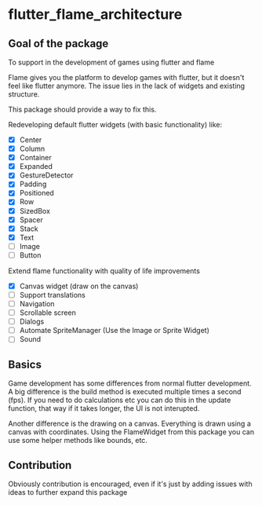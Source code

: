 # flutter_flame_architecture

## Goal of the package

To support in the development of games using flutter and flame

Flame gives you the platform to develop games with flutter, but it doesn't feel like flutter anymore. The issue lies in the lack of widgets and existing structure.

This package should provide a way to fix this.

Redeveloping default flutter widgets (with basic functionality) like:
- [x] Center
- [x] Column
- [x] Container
- [x] Expanded
- [x] GestureDetector
- [x] Padding
- [x] Positioned
- [x] Row
- [x] SizedBox
- [x] Spacer
- [x] Stack
- [x] Text
- [ ] Image
- [ ] Button

Extend flame functionality with quality of life improvements
- [x] Canvas widget (draw on the canvas)
- [ ] Support translations
- [ ] Navigation
- [ ] Scrollable screen
- [ ] Dialogs
- [ ] Automate SpriteManager (Use the Image or Sprite Widget)
- [ ] Sound

## Basics

Game development has some differences from normal flutter development. A big difference is the build method is executed multiple times a second (fps). If you need to do calculations etc you can do this in the update function, that way if it takes longer, the UI is not interupted.

Another difference is the drawing on a canvas. Everything is drawn using a canvas with coordinates. Using the FlameWidget from this package you can use some helper methods like bounds, etc.

## Contribution

Obviously contribution is encouraged, even if it's just by adding issues with ideas to further expand this package